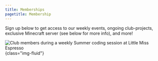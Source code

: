 ```yaml
---
title: Memberships
pagetitle: Membership
---
```


Sign up below to get access to our weekly events, ongoing club-projects, exclusive Minecraft server (see below for more info), and more!

![Club members during a weekly Summer coding session at Little Miss Espresso](https://programmingclub.com.au/assets/photos/little_miss_espresso_cropped.jpg "A weekly summer coding session at Little Miss Espresso"){class="img-fluid"}
